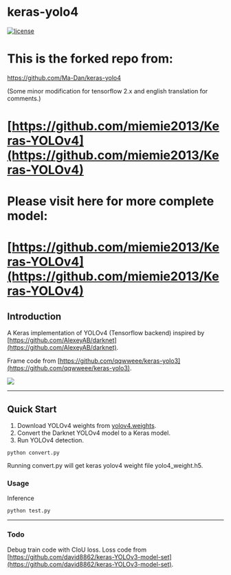 # keras-yolo4

[![license](https://img.shields.io/github/license/mashape/apistatus.svg)](LICENSE)

# This is the forked repo from:  

https://github.com/Ma-Dan/keras-yolo4  

(Some minor modification for tensorflow 2.x and english translation for comments.)

# [https://github.com/miemie2013/Keras-YOLOv4](https://github.com/miemie2013/Keras-YOLOv4)

# Please visit here for more complete model:

# [https://github.com/miemie2013/Keras-YOLOv4](https://github.com/miemie2013/Keras-YOLOv4)

## Introduction

A Keras implementation of YOLOv4 (Tensorflow backend) inspired by [https://github.com/AlexeyAB/darknet](https://github.com/AlexeyAB/darknet).

Frame code from [https://github.com/qqwweee/keras-yolo3](https://github.com/qqwweee/keras-yolo3).

![](yolo4.png)

---

## Quick Start

1. Download YOLOv4 weights from [yolov4.weights](https://drive.google.com/open?id=1cewMfusmPjYWbrnuJRuKhPMwRe_b9PaT).
2. Convert the Darknet YOLOv4 model to a Keras model.
3. Run YOLOv4 detection.

```
python convert.py
```

Running convert.py will get keras yolov4 weight file yolo4_weight.h5.


### Usage

Inference

```
python test.py
```
---

### Todo

Debug train code with CIoU loss. Loss code from [https://github.com/david8862/keras-YOLOv3-model-set](https://github.com/david8862/keras-YOLOv3-model-set).
